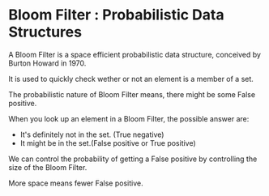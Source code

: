 # Bloom Filter : Probabilistic Data Structures

A Bloom Filter is a space efficient probabilistic data structure, conceived by Burton Howard in 1970.

It is used to quickly check wether or not an element is a member of a set.

The probabilistic nature of Bloom Filter means, there might be some False positive.

When you look up an element in a Bloom Filter, the possible answer are:
  - It's definitely not in the set. (True negative)
  - It might be in the set.(False positive or True positive)

We can control the probability of getting a False positive by controlling the size of the Bloom Filter.

More space means fewer False positive.
